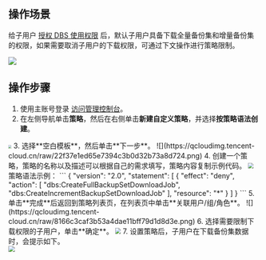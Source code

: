 ## 操作场景  

给子用户 [授权 DBS 使用权限](https://cloud.tencent.com/document/product/1513/64037) 后，默认子用户具备下载全量备份集和增量备份集的权限，如果需要取消子用户的下载权限，可通过下文操作进行策略限制。

![](https://qcloudimg.tencent-cloud.cn/raw/e7d8b5015b2da27f17abefcf96d6192f.png) 

## 操作步骤

1. 使用主账号登录 [访问管理控制台](https://console.cloud.tencent.com/cam)。
2. 在左侧导航单击**策略**，然后在右侧单击**新建自定义策略**，并选择**按策略语法创建**。
<img src="https://qcloudimg.tencent-cloud.cn/raw/98feaf82b12346e6b106864be12c929e.png" style="zoom:40%;" />      
3. 选择**空白模板**，然后单击**下一步**。
![](https://qcloudimg.tencent-cloud.cn/raw/22f37e1ed65e7394c3b0d32b73a8d724.png)  
4. 创建一个策略，策略的名称以及描述可以根据自己的需求填写，策略内容复制示例代码。
<img src="https://qcloudimg.tencent-cloud.cn/raw/41659f2305e1a87e18ac83b5f0b44f18.png" style="zoom:67%;" />
<br>策略语法示例： 
```
{
    "version": "2.0",
    "statement": [
        {
            "effect": "deny",
            "action": [
            "dbs:CreateFullBackupSetDownloadJob",
            "dbs:CreateIncrementBackupSetDownloadJob"
            ],
            "resource": "*"
        }
    ]
}
```
5. 单击**完成**后返回到策略列表页，在列表页中单击**关联用户/组/角色**。 
![](https://qcloudimg.tencent-cloud.cn/raw/8166c3caf3b53a4dae11bff79d1d8d3e.png)
6. 选择需要限制下载权限的子用户，单击**确定**。
<img src="https://qcloudimg.tencent-cloud.cn/raw/e4d0a0e867268cee8e7d25565e6bade0.png" style="zoom:70%;" />
7. 设置策略后，子用户在下载备份集数据时，会提示如下。<br>
<img src="https://qcloudimg.tencent-cloud.cn/raw/7abb089ae1c7670bf215d0d786ba97fb.png" style="zoom:80%;" />
